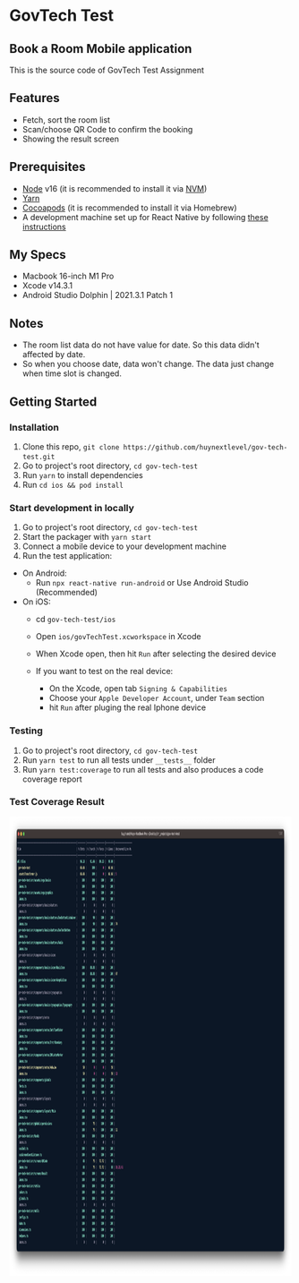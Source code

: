 # GovTech Test

## Book a Room Mobile application
This is the source code of GovTech Test Assignment

## Features
- Fetch, sort the room list
- Scan/choose QR Code to confirm the booking
- Showing the result screen
  
## Prerequisites

- [Node](https://nodejs.org) v16 (it is recommended to install it via [NVM](https://github.com/creationix/nvm))
- [Yarn](https://yarnpkg.com/)
- [Cocoapods](https://formulae.brew.sh/formula/cocoapods) (it is recommended to install it via Homebrew)
- A development machine set up for React Native by following [these instructions](https://reactnative.dev/docs/environment-setup)

## My Specs

- Macbook 16-inch M1 Pro
- Xcode v14.3.1
- Android Studio Dolphin | 2021.3.1 Patch 1

## Notes
- The room list data do not have value for date. So this data didn't affected by date.
- So when you choose date, data won't change. The data just change when time slot is changed.

## Getting Started

### Installation

1. Clone this repo, `git clone https://github.com/huynextlevel/gov-tech-test.git`
2. Go to project's root directory, `cd gov-tech-test`
3. Run `yarn` to install dependencies
4. Run `cd ios && pod install`

### Start development in locally

1. Go to project's root directory, `cd gov-tech-test`
2. Start the packager with `yarn start`
3. Connect a mobile device to your development machine
4. Run the test application:

- On Android:
  - Run `npx react-native run-android` or Use Android Studio (Recommended)
- On iOS:
  - cd `gov-tech-test/ios`
  - Open `ios/govTechTest.xcworkspace` in Xcode
  - When Xcode open, then hit `Run` after selecting the desired device
  - If you want to test on the real device:

    - On the Xcode, open tab `Signing & Capabilities`
    - Choose your `Apple Developer Account`, under `Team` section
    - hit `Run` after pluging the real Iphone device

### Testing

1. Go to project's root directory, `cd gov-tech-test`
2. Run `yarn test` to run all tests under `__tests__` folder
3. Run `yarn test:coverage` to run all tests and also produces a code coverage report

### Test Coverage Result
  <img height="820" src="/archive/test-coverage/coverage-test.png" alt=""/>
